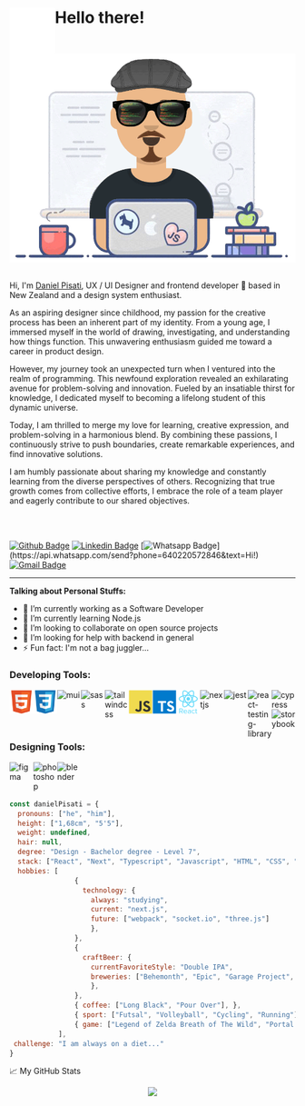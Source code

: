# Hello there! <img align="left" src="header.svg"> 

<p align="center"> <img align="center"  alt="GIF" src="https://github.com/dpisati/dpisati/blob/main/profile.gif?raw=true" width="546" /><br /><br /> 

Hi, I'm [Daniel Pisati](https://pisati.dev), UX / UI Designer and frontend developer 🚀 based in New Zealand and a design system enthusiast.<br />
  
As an aspiring designer since childhood, my passion for the creative process has been an inherent part of my identity. From a young age, I immersed myself in the world of drawing, investigating, and understanding how things function. This unwavering enthusiasm guided me toward a career in product design.

However, my journey took an unexpected turn when I ventured into the realm of programming. This newfound exploration revealed an exhilarating avenue for problem-solving and innovation. Fueled by an insatiable thirst for knowledge, I dedicated myself to becoming a lifelong student of this dynamic universe.

Today, I am thrilled to merge my love for learning, creative expression, and problem-solving in a harmonious blend. By combining these passions, I continuously strive to push boundaries, create remarkable experiences, and find innovative solutions.

I am humbly passionate about sharing my knowledge and constantly learning from the diverse perspectives of others. Recognizing that true growth comes from collective efforts, I embrace the role of a team player and eagerly contribute to our shared objectives.
  
<br /><br /> 
  


[![Github Badge](https://img.shields.io/badge/-Github-000?style=flat-square&logo=Github&logoColor=white&link=https://github.com/lucasgdb)](https://github.com/dpisati)
[![Linkedin Badge](https://img.shields.io/badge/-LinkedIn-blue?style=flat-square&logo=Linkedin&logoColor=white&link=https://www.linkedin.com/in/adonai-pinheiro/)](https://www.linkedin.com/in/daniel-pisati/)
[![Whatsapp Badge](https://img.shields.io/badge/-Whatsapp-4CA143?style=flat-square&labelColor=4CA143&logo=whatsapp&logoColor=white&link=https://api.whatsapp.com/send?phone=5511964623773&text=Olá!)](https://api.whatsapp.com/send?phone=640220572846&text=Hi!)
[![Gmail Badge](https://img.shields.io/badge/-Gmail-c14438?style=flat-square&logo=Gmail&logoColor=white&link=mailto:daniel@pisati.dev)](mailto:daniel@pisati.dev)

---




**Talking about Personal Stuffs:**

- 🔭 I’m currently working as a Software Developer
- 🌱 I’m currently learning Node.js
- 👯 I’m looking to collaborate on open source projects
- 🤔 I’m looking for help with backend in general
- ⚡ Fun fact: I'm not a bag juggler...

### Developing Tools:
<img align="left" alt="html5" width="42px" src="https://raw.githubusercontent.com/devicons/devicon/9c6bfdb9783cdfe1018666ed76adcfd3eab6fad6/icons/html5/html5-original.svg" alt="html5" />
<img align="left" alt="css3" width="42px" src="https://raw.githubusercontent.com/devicons/devicon/9c6bfdb9783cdfe1018666ed76adcfd3eab6fad6/icons/css3/css3-original.svg" />
<img align="left" alt="mui" width="42px" src="https://cdn.jsdelivr.net/gh/devicons/devicon/icons/materialui/materialui-original.svg" />
<img align="left" alt="sass" width="42px" src="https://cdn.jsdelivr.net/gh/devicons/devicon/icons/sass/sass-original.svg" />
<img align="left" alt="tailwindcss" width="42px" src="https://cdn.jsdelivr.net/gh/devicons/devicon@latest/icons/tailwindcss/tailwindcss-original.svg" />

<img align="left" alt="javascript" width="42px" src="https://raw.githubusercontent.com/devicons/devicon/9c6bfdb9783cdfe1018666ed76adcfd3eab6fad6/icons/javascript/javascript-original.svg" />
<img align="left" alt="typescript" width="42px" src="https://raw.githubusercontent.com/devicons/devicon/9c6bfdb9783cdfe1018666ed76adcfd3eab6fad6/icons/typescript/typescript-original.svg" />
<img align="left" alt="react" width="42px" src="https://raw.githubusercontent.com/devicons/devicon/9c6bfdb9783cdfe1018666ed76adcfd3eab6fad6/icons/react/react-original-wordmark.svg" />
<img align="left" alt="nextjs" width="42px" src="https://cdn.worldvectorlogo.com/logos/next-js.svg" />
<img align="left" alt="jest" width="42px" src="https://cdn.jsdelivr.net/gh/devicons/devicon/icons/jest/jest-plain.svg" />
<img align="left" alt="react-testing-library" width="42px" src="https://testing-library.com/img/octopus-128x128.png" />
<img align="left" alt="cypress" width="42px" src="https://www.svgrepo.com/show/353630/cypress.svg" />
<img align="left" alt="storybook" width="42px" src="https://cdn.jsdelivr.net/gh/devicons/devicon/icons/storybook/storybook-original.svg" />

<br /><br /><br /><br />

### Designing Tools:
<img align="left" alt="figma" width="42px" src="https://cdn.jsdelivr.net/gh/devicons/devicon/icons/figma/figma-original.svg" />
<img align="left" alt="photoshop" width="42px" src="https://cdn.jsdelivr.net/gh/devicons/devicon/icons/photoshop/photoshop-plain.svg" />
<img align="left" alt="blender" width="42px" src="https://cdn.jsdelivr.net/gh/devicons/devicon/icons/blender/blender-original.svg" />
  

<br />
<br />
<br />

```javascript
const danielPisati = {
  pronouns: ["he", "him"],
  height: ["1,68cm", "5'5"],
  weight: undefined,
  hair: null,
  degree: "Design - Bachelor degree - Level 7",
  stack: ["React", "Next", "Typescript", "Javascript", "HTML", "CSS", "Material UI", "SASS", "Tailwind", "Node", "React Native"],
  hobbies: [
                {
                  technology: {
                    always: "studying",  
                    current: "next.js",
                    future: ["webpack", "socket.io", "three.js"]
                    },
                },
                {
                  craftBeer: {
                    currentFavoriteStyle: "Double IPA",
                    breweries: ["Behemonth", "Epic", "Garage Project", "8 Wired", "Kereru"]
                    },
                },
                { coffee: ["Long Black", "Pour Over"], },
                { sport: ["Futsal", "Volleyball", "Cycling", "Running"], },
                { game: ["Legend of Zelda Breath of The Wild", "Portal 2", "CoD: Warzone", "Rocket League"] }
            ],
 challenge: "I am always on a diet..."
}
```


📈 My GitHub Stats 
<div align='center'>
  <a href="https://github.com/dpisati">
<!--   <img height="160em" src="https://github-readme-stats.vercel.app/api?username=dpisati&show_icons=true&theme=radical&include_all_commits=true&count_private=true"/> -->
  <img height="160em" src="https://github-readme-stats.vercel.app/api/top-langs/?username=dpisati&layout=compact&langs_count=7&theme=radical"/>
</div>

